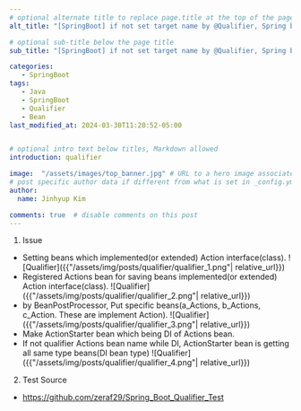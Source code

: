 ```yaml
---
# optional alternate title to replace page.title at the top of the page
alt_title: "[SpringBoot] if not set target name by @Qualifier, Spring boot is getting all same type beans"

# optional sub-title below the page title
sub_title: "[SpringBoot] if not set target name by @Qualifier, Spring boot is getting all same type beans ."

categories:
   - SpringBoot
tags:
   - Java
   - SpringBoot
   - Qualifier
   - Bean
last_modified_at: 2024-03-30T11:20:52-05:00


# optional intro text below titles, Markdown allowed
introduction: qualifier

image:  "/assets/images/top_banner.jpg" # URL to a hero image associated with the post (e.g., /assets/page-pic.jpg)
# post specific author data if different from what is set in _config.yml 
author:
  name: Jinhyup Kim 

comments: true  # disable comments on this post
---
```




1. Issue
  - Setting beans which implemented(or extended) Action interface(class).
    ![Qualifier]({{"/assets/img/posts/qualifier/qualifier_1.png"| relative_url}})
  - Registered Actions bean for saving beans implemented(or extended) Action interface(class).
    ![Qualifier]({{"/assets/img/posts/qualifier/qualifier_2.png"| relative_url}})
  - by BeanPostProcessor, Put specific beans(a_Actions, b_Actions, c_Action. These are implement Action).
    ![Qualifier]({{"/assets/img/posts/qualifier/qualifier_3.png"| relative_url}})
  - Make ActionStarter bean which being DI of Actions bean. 
  - If not qualifier Actions bean name while DI, ActionStarter bean is getting all same type beans(DI bean type)
    ![Qualifier]({{"/assets/img/posts/qualifier/qualifier_4.png"| relative_url}}) 
2. Test Source
  - https://github.com/zeraf29/Spring_Boot_Qualifier_Test